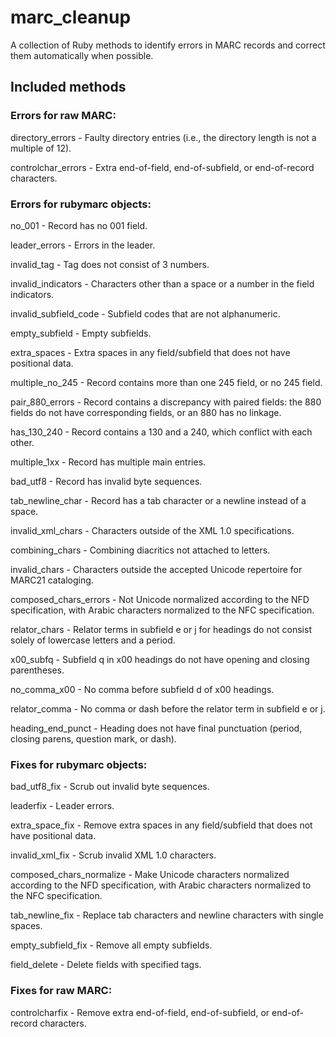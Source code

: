 # marc_cleanup
A collection of Ruby methods to identify errors in MARC records and correct them automatically when possible.

## Included methods
### Errors for raw MARC:
directory_errors - Faulty directory entries (i.e., the directory length is not a multiple of 12).

controlchar_errors - Extra end-of-field, end-of-subfield, or end-of-record characters.

### Errors for rubymarc objects:
no_001 - Record has no 001 field.

leader_errors - Errors in the leader.

invalid_tag - Tag does not consist of 3 numbers.

invalid_indicators - Characters other than a space or a number in the field indicators.

invalid_subfield_code - Subfield codes that are not alphanumeric.

empty_subfield - Empty subfields.

extra_spaces - Extra spaces in any field/subfield that does not have positional data.

multiple_no_245 - Record contains more than one 245 field, or no 245 field.

pair_880_errors - Record contains a discrepancy with paired fields: the 880 fields do not have corresponding fields, or an 880 has no linkage.

has_130_240 - Record contains a 130 and a 240, which conflict with each other.

multiple_1xx - Record has multiple main entries.

bad_utf8 - Record has invalid byte sequences.

tab_newline_char - Record has a tab character or a newline instead of a space.

invalid_xml_chars - Characters outside of the XML 1.0 specifications.

combining_chars - Combining diacritics not attached to letters.

invalid_chars - Characters outside the accepted Unicode repertoire for MARC21 cataloging.

composed_chars_errors - Not Unicode normalized according to the NFD specification, with Arabic characters normalized to the NFC specification.

relator_chars - Relator terms in subfield e or j for headings do not consist solely of lowercase letters and a period.

x00_subfq - Subfield q in x00 headings do not have opening and closing parentheses.

no_comma_x00 - No comma before subfield d of x00 headings.

relator_comma - No comma or dash before the relator term in subfield e or j.

heading_end_punct - Heading does not have final punctuation (period, closing parens, question mark, or dash).

### Fixes for rubymarc objects:
bad_utf8_fix - Scrub out invalid byte sequences.

leaderfix - Leader errors.

extra_space_fix - Remove extra spaces in any field/subfield that does not have positional data.

invalid_xml_fix - Scrub invalid XML 1.0 characters.

composed_chars_normalize - Make Unicode characters normalized according to the NFD specification, with Arabic characters normalized to the NFC specification.

tab_newline_fix - Replace tab characters and newline characters with single spaces.

empty_subfield_fix - Remove all empty subfields.

field_delete - Delete fields with specified tags.

### Fixes for raw MARC:
controlcharfix - Remove extra end-of-field, end-of-subfield, or end-of-record characters.


